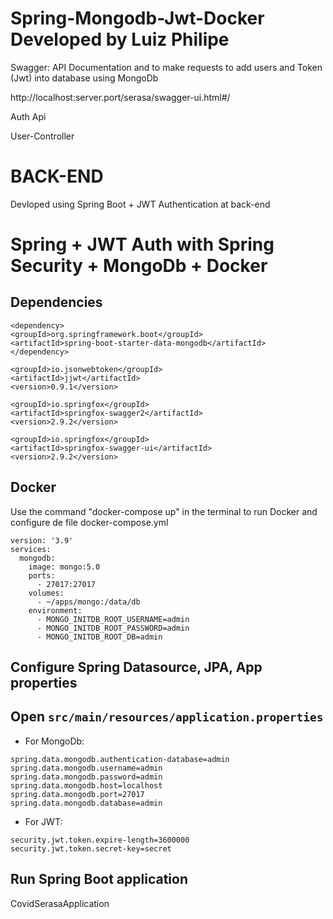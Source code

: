 # Spring-Mongodb-Jwt-Docker Developed by Luiz Philipe

Swagger: API Documentation and to make requests to add users and Token (Jwt) into database using MongoDb

http://localhost:server.port/serasa/swagger-ui.html#/

Auth Api 

User-Controller


# BACK-END
Devloped using Spring Boot + JWT Authentication at back-end

# Spring + JWT Auth with Spring Security + MongoDb + Docker

## Dependencies

```
<dependency>
<groupId>org.springframework.boot</groupId>
<artifactId>spring-boot-starter-data-mongodb</artifactId>
</dependency>
```
```
<groupId>io.jsonwebtoken</groupId>
<artifactId>jjwt</artifactId>
<version>0.9.1</version>
```
```
<groupId>io.springfox</groupId>
<artifactId>springfox-swagger2</artifactId>
<version>2.9.2</version>

<groupId>io.springfox</groupId>
<artifactId>springfox-swagger-ui</artifactId>
<version>2.9.2</version>

```

## Docker

Use the command "docker-compose up" in the terminal to run Docker and configure de file docker-compose.yml

```
version: '3.9'
services:
  mongodb:
    image: mongo:5.0
    ports:
      - 27017:27017
    volumes:
      - ~/apps/mongo:/data/db
    environment:
      - MONGO_INITDB_ROOT_USERNAME=admin
      - MONGO_INITDB_ROOT_PASSWORD=admin
      - MONGO_INITDB_ROOT_DB=admin
```

## Configure Spring Datasource, JPA, App properties
Open `src/main/resources/application.properties`
- 
- For MongoDb:

```
spring.data.mongodb.authentication-database=admin
spring.data.mongodb.username=admin
spring.data.mongodb.password=admin
spring.data.mongodb.host=localhost
spring.data.mongodb.port=27017
spring.data.mongodb.database=admin

```
- For JWT:

```
security.jwt.token.expire-length=3600000
security.jwt.token.secret-key=secret
```

## Run Spring Boot application
CovidSerasaApplication


